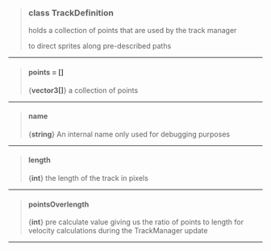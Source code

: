 > ### class TrackDefinition
> holds a collection of points that are used by the track manager
> 
> to direct sprites along pre-described paths
> 
> 

---

> #### points = []
> 
> {**vector3[]**} a collection of points
> 
> 

---

> #### name
> 
> {**string**} An internal name only used for debugging purposes
> 
> 

---

> #### length
> 
> {**int**} the length of the track in pixels
> 
> 

---

> #### pointsOverlength
> 
> {**int**} pre calculate value giving us the ratio of points to length for velocity calculations during the TrackManager update
> 
> 

---

